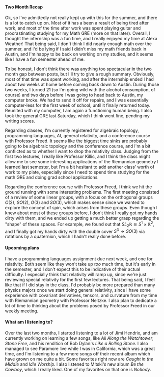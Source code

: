 #### Two Month Recap

Ok, so I've admittedly not really kept up with this for the summer,
and there is a lot to catch up on. Most of it has a been a result of being
tired after work, and most of the time after work was spent playing guitar
and procrastinating studying for my Math GRE (more on that later).
Overall, I thought the internship was a fun time, and I really enjoyed my
time at Alexa Weather! That being said, I don't think I did nearly enough
math over the summer, and I'd be lying if I said I didn't miss my math friends
back in Austin, and I'm happy to be back on working on my studies, and it seems
like I have a fun semester ahead of me.

To be honest, I don't think there was anything too spectacular in the two month
gap between posts, but I'll try to give a rough summary. Obviously, most
of that time was spent working, and after the internship ended I had
about two weeks at home before coming back down to Austin. During those two
weeks, I turned 21 (so I'm going wild with the alcohol consumption, of course)
and two days before I was going to head back to Austin, my computer broke.
We had to send it off for repairs, and I was essentially computer-less for the
first week of school, until it finally returned today. Reunited with my
computer, I am again a functioning human being. I also took the general GRE
last Saturday, which I think went fine, pending my writing scores.

Regarding classes, I'm currently registered for algebraic topology,
programming languages, AI, general relativity, and a conference course
with Professor Freed. It seems like the biggest time sinks are probably going
to be algebraic topology and the conference course, and I'm a bit conflicted
as to whether I want to drop the relativity class. Judging from the first two
lectures, I really like Professor Killic, and I think the class might allow
me to see some interesting applications of the Riemannian geometry I learned
last semester, but I'm a bit hesitant to add another class' worth of work
to my plate, especially since I need to spend time studying for the math GRE
and doing grad school applications.

Regarding the conference course with Professor Freed, I think we hit the ground
running with some interesting problems. The first meeting consisted of a
review of some linear groups, with a focus on the orthogonal groups
$O(2)$, $SO(2)$, $O(3)$ and $SO(3)$, which makes sense since we wanted to
explore the concept of spin, which arises from these groups. Even though
I knew about most of these groups before, I don't think I really got my hands
dirty with them, and we ended up getting a much better grasp regarding
the "shape" of these spaces. For example, we found out that
$SL_2\mathbb{R} \cong S^1 \times \mathbb{R}^2$, and I finally got my hands
dirty with the double cover $S^3 \to SO(3)$ via rotations by a quaternion,
which I hadn't really done before.

#### Upcoming plans

I have a programming languages assignment due next week, and one for relativity.
Both seem like they won't take up *too* much time, but it's early in the
semester, and I don't expect this to be indicative of their actual difficulty.
I especially think that relativity will ramp up, since we're just reviewing
special relativity for the first few lectures. That being said, I feel like
that if I did stay in the class, I'd probably be more prepared than many
physics majors once we start doing general relativity, since I have some
experience with covariant derivatives, tensors, and curvature from my time
with Riemannian geometry with Professor Neitzke. I also plan to dedicate
a lot of time to thinking about the problems posed by Professor Freed in
our weekly meeting.

#### What am I listening to?

Over the last two months, I started listening to a lot of Jimi Hendrix, and
am currently working on learning a few songs, like *All Along the Watchtower*,
*Stone Free*, and his rendition of Bob Dylan's *Like a Rolling Stone*. I
also managed to see Paramore live while I was in California, which was a great
time, and I'm listening to a few more songs off their recent album which have
grown on me quite a bit. Some favorites right now are *Caught in the Middle*
and *Idle Worship*. I also listened to Mitski's new album *Be the Cowboy*,
which I really liked. One of my favorites on that one is *Nobody*.
